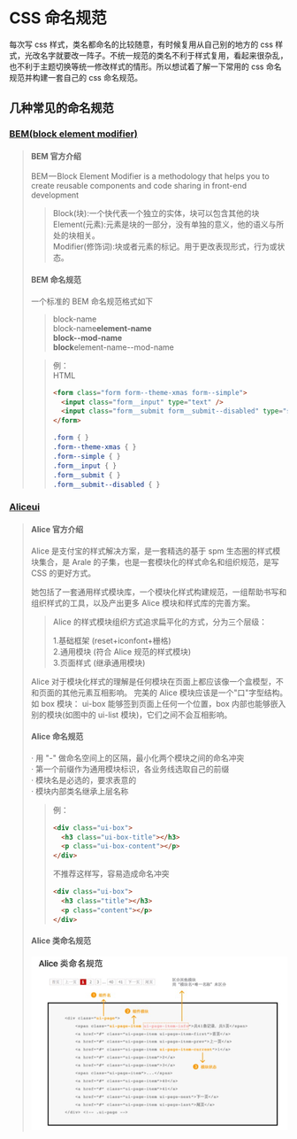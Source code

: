 # CSS 命名规范

每次写 css 样式，类名都命名的比较随意，有时候复用从自己别的地方的 css 样式，光改名字就要改一阵子。不统一规范的类名不利于样式复用，看起来很杂乱，也不利于主题切换等统一修改样式的情形。所以想试着了解一下常用的 css 命名规范并构建一套自己的 css 命名规范。

## 几种常见的命名规范

### [BEM(block element modifier)](http://getbem.com/)

> #### BEM 官方介绍
>
> BEM — Block Element Modifier is a methodology that helps you to create reusable components and code sharing in front-end development
>
> > Block(块):一个快代表一个独立的实体，块可以包含其他的块  
> > Element(元素):元素是块的一部分，没有单独的意义，他的语义与所处的块相关。  
> > Modifier(修饰词):块或者元素的标记。用于更改表现形式，行为或状态。
>
> #### BEM 命名规范
>
> 一个标准的 BEM 命名规范格式如下
>
> > block-name  
> > block-name**element-name  
> > block--mod-name  
> > block**element-name--mod-name
>
> > 例：  
> > HTML
> >
> > ```html
> > <form class="form form--theme-xmas form--simple">
> >   <input class="form__input" type="text" />
> >   <input class="form__submit form__submit--disabled" type="submit" />
> > </form>
> > ```
> >
> > ```css
> > .form { }
> > .form--theme-xmas { }
> > .form--simple { }
> > .form__input { }
> > .form__submit { }
> > .form__submit--disabled { }
> > ```

### [Aliceui](https://github.com/aliceui/aliceui.github.io/)

> #### Alice 官方介绍
>
> Alice 是支付宝的样式解决方案，是一套精选的基于 spm 生态圈的样式模块集合，是 Arale 的子集，也是一套模块化的样式命名和组织规范，是写 CSS 的更好方式。
>
> 她包括了一套通用样式模块库，一个模块化样式构建规范，一组帮助书写和组织样式的工具，以及产出更多 Alice 模块和样式库的完善方案。
>
> > Alice 的样式模块组织方式追求扁平化的方式，分为三个层级：
> >
> > 1.基础框架 (reset+iconfont+栅格)  
> > 2.通用模块 (符合 Alice 规范的样式模块)  
> > 3.页面样式 (继承通用模块)
>
> Alice 对于模块化样式的理解是任何模块在页面上都应该像一个盒模型，不和页面的其他元素互相影响。 完美的 Alice 模块应该是一个"口"字型结构。如 box 模块：
> ui-box 能够签到页面上任何一个位置，box 内部也能够嵌入别的模块(如图中的 ui-list 模块)，它们之间不会互相影响。
>
> #### Alice 命名规范
>
> · 用 "-" 做命名空间上的区隔，最小化两个模块之间的命名冲突  
> · 第一个前缀作为通用模块标识，各业务线选取自己的前缀  
> · 模块名是必选的，要求表意的  
> · 模块内部类名继承上层名称
>
> > 例：
> >
> > ```html
> > <div class="ui-box">
> >   <h3 class="ui-box-title"></h3>
> >   <p class="ui-box-content"></p>
> > </div>
> > ```
> >
> > 不推荐这样写，容易造成命名冲突
> >
> > ```html
> > <div class="ui-box">
> >   <h3 class="title"></h3>
> >   <p class="content"></p>
> > </div>
> > ```
>
> #### Alice 类命名规范
>
> <img src="./css命名规范-Alice命名规范.png" width="600px"/>
